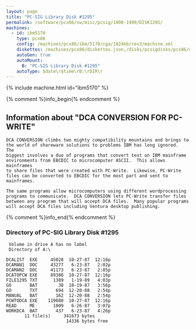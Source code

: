 ```yaml
---
layout: page
title: "PC-SIG Library Disk #1295"
permalink: /software/pcx86/sw/misc/pcsig/1000-1999/DISK1295/
machines:
  - id: ibm5170
    type: pcx86
    config: /machines/pcx86/ibm/5170/cga/1024kb/rev3/machine.xml
    diskettes: /machines/pcx86/diskettes.json,/disks/pcsigdisks/pcx86/diskettes.json
    autoGen: true
    autoMount:
      B: "PC-SIG Library Disk #1295"
    autoType: $date\r$time\rB:\rDIR\r
---
```


{% include machine.html id="ibm5170" %}

{% comment %}info_begin{% endcomment %}

## Information about "DCA CONVERSION FOR PC-WRITE"

    DCA CONVERSION climbs two mighty compatibility mountains and brings to
    the world of shareware solutions to problems IBM has long ignored.  The
    biggest involves a duo of programs that convert text on IBM mainframe
    environments from EBCDIC to microcomputer ASCII.  This allows mainframes
    to share files that were created with PC-Write.  Likewise, PC-Write
    files can be converted to EBCDIC for the most part and sent to
    mainframes.
    
    The same programs allow microcomputers using different wordprocessing
    programs to communicate.  DCA CONVERSION lets PC-Write transfer files
    between any program that will accept DCA files.  Many popular programs
    will accept DCA files including Ventura desktop publishing.
{% comment %}info_end{% endcomment %}


### Directory of PC-SIG Library Disk #1295

     Volume in drive A has no label
     Directory of A:\

    DCALIST  EXE     45028  10-27-87  12:16p
    DCAMAN1  DOC     43277   6-23-87   2:02p
    DCAMAN2  DOC     41173   6-23-87   2:05p
    DCATOPCW EXE     89386  10-27-87  12:16p
    FILE1295 TXT      1389   1-19-89   4:03p
    GO       BAT        38  10-19-87   3:56p
    GO       TXT       694  12-20-88   2:54p
    MANUAL   BAT       162  12-20-88   2:54p
    PCWTODCA EXE    119080  10-27-87  12:16p
    READ     ME       1009   6-26-87   3:07p
    WORKDCA  BAT       437   6-23-87   4:26p
           11 file(s)     341673 bytes
                           14336 bytes free
